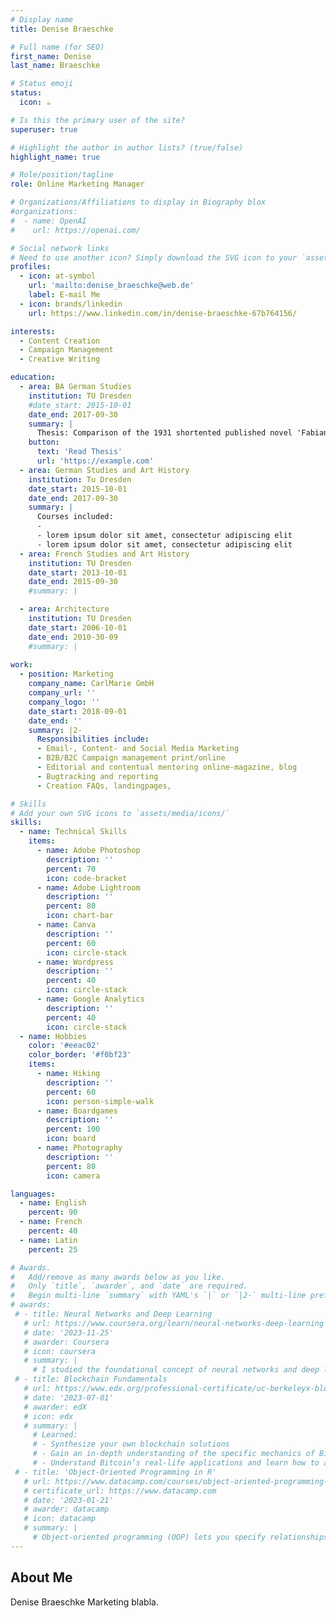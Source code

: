 ```yaml
---
# Display name
title: Denise Braeschke

# Full name (for SEO)
first_name: Denise
last_name: Braeschke

# Status emoji
status:
  icon: ☕️

# Is this the primary user of the site?
superuser: true

# Highlight the author in author lists? (true/false)
highlight_name: true

# Role/position/tagline
role: Online Marketing Manager

# Organizations/Affiliations to display in Biography blox
#organizations:
#  - name: OpenAI
#    url: https://openai.com/

# Social network links
# Need to use another icon? Simply download the SVG icon to your `assets/media/icons/` folder.
profiles:
  - icon: at-symbol
    url: 'mailto:denise_braeschke@web.de'
    label: E-mail Me
  - icon: brands/linkedin
    url: https://www.linkedin.com/in/denise-braeschke-67b764156/

interests:
  - Content Creation
  - Campaign Management
  - Creative Writing

education:
  - area: BA German Studies
    institution: TU Dresden
    #date_start: 2015-10-01
    date_end: 2017-09-30
    summary: |
      Thesis: Comparison of the 1931 shortented published novel 'Fabian' from Erich Kästner with the original text 'der Gang vor die Hunde' (republished in 2013) in context of the beginning nazi dictatorship in Germany.
    button:
      text: 'Read Thesis'
      url: 'https://example.com'
  - area: German Studies and Art History
    institution: Tu Dresden
    date_start: 2015-10-01
    date_end: 2017-09-30
    summary: |
      Courses included:
      - 
      - lorem ipsum dolor sit amet, consectetur adipiscing elit
      - lorem ipsum dolor sit amet, consectetur adipiscing elit
  - area: French Studies and Art History
    institution: TU Dresden
    date_start: 2013-10-01
    date_end: 2015-09-30
    #summary: |

  - area: Architecture
    institution: TU Dresden
    date_start: 2006-10-01
    date_end: 2010-30-09
    #summary: |
      
work:
  - position: Marketing
    company_name: CarlMarie GmbH
    company_url: ''
    company_logo: ''
    date_start: 2018-09-01
    date_end: ''
    summary: |2-
      Responsibilities include:
      - Email-, Content- and Social Media Marketing
      - B2B/B2C Campaign management print/online
      - Editorial and contentual mentoring online-magazine, blog
      - Bugtracking and reporting
      - Creation FAQs, landingpages,

# Skills
# Add your own SVG icons to `assets/media/icons/`
skills:
  - name: Technical Skills
    items:
      - name: Adobe Photoshop
        description: ''
        percent: 70
        icon: code-bracket
      - name: Adobe Lightroom
        description: ''
        percent: 80
        icon: chart-bar
      - name: Canva
        description: ''
        percent: 60
        icon: circle-stack
      - name: Wordpress
        description: ''
        percent: 40
        icon: circle-stack
      - name: Google Analytics
        description: ''
        percent: 40
        icon: circle-stack
  - name: Hobbies
    color: '#eeac02'
    color_border: '#f0bf23'
    items:
      - name: Hiking
        description: ''
        percent: 60
        icon: person-simple-walk
      - name: Boardgames
        description: ''
        percent: 100
        icon: board
      - name: Photography
        description: ''
        percent: 80
        icon: camera

languages:
  - name: English
    percent: 90
  - name: French
    percent: 40
  - name: Latin
    percent: 25

# Awards.
#   Add/remove as many awards below as you like.
#   Only `title`, `awarder`, and `date` are required.
#   Begin multi-line `summary` with YAML's `|` or `|2-` multi-line prefix and indent 2 spaces below.
# awards:
 # - title: Neural Networks and Deep Learning
   # url: https://www.coursera.org/learn/neural-networks-deep-learning
   # date: '2023-11-25'
   # awarder: Coursera
   # icon: coursera
   # summary: |
     # I studied the foundational concept of neural networks and deep learning. By the end, I was familiar with the significant technological trends driving the rise of deep learning; build, train, and apply fully connected deep neural networks; implement efficient (vectorized) neural networks; identify key parameters in a neural network’s architecture; and apply deep learning to your own applications.
 # - title: Blockchain Fundamentals
   # url: https://www.edx.org/professional-certificate/uc-berkeleyx-blockchain-fundamentals
   # date: '2023-07-01'
   # awarder: edX
   # icon: edx
   # summary: |
     # Learned:
     # - Synthesize your own blockchain solutions
     # - Gain an in-depth understanding of the specific mechanics of Bitcoin
     # - Understand Bitcoin’s real-life applications and learn how to attack and destroy Bitcoin, Ethereum, smart contracts and Dapps, and alternatives to Bitcoin’s Proof-of-Work consensus algorithm
 # - title: 'Object-Oriented Programming in R'
   # url: https://www.datacamp.com/courses/object-oriented-programming-with-s3-and-r6-in-r
   # certificate_url: https://www.datacamp.com
   # date: '2023-01-21'
   # awarder: datacamp
   # icon: datacamp
   # summary: |
     # Object-oriented programming (OOP) lets you specify relationships between functions and the objects that they can act on, helping you manage complexity in your code. This is an intermediate level course, providing an introduction to OOP, using the S3 and R6 systems. S3 is a great day-to-day R programming tool that simplifies some of the functions that you write. R6 is especially useful for industry-specific analyses, working with web APIs, and building GUIs.
---
```


## About Me

Denise Braeschke Marketing blabla.
